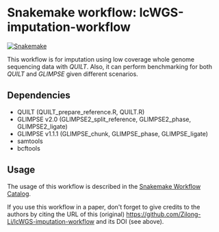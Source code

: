 # Snakemake workflow: lcWGS-imputation-workflow

[![Snakemake](https://img.shields.io/badge/snakemake-≥6.3.0-brightgreen.svg)](https://snakemake.github.io)


This workflow is for imputation using low coverage whole genome sequencing data with *QUILT*. Also, it can perform benchmarking for both *QUILT* and *GLIMPSE* given different scenarios.

## Dependencies

- QUILT (QUILT_prepare_reference.R, QUILT.R)
- GLIMPSE v2.0 (GLIMPSE2_split_reference, GLIMPSE2_phase, GLIMPSE2_ligate)
- GLIMPSE v1.1.1 (GLIMPSE_chunk, GLIMPSE_phase, GLIMPSE_ligate)
- samtools
- bcftools

## Usage

The usage of this workflow is described in the [Snakemake Workflow Catalog](https://snakemake.github.io/snakemake-workflow-catalog/?usage=Zilong-Li%2FlcWGS-imputation-workflow).

If you use this workflow in a paper, don't forget to give credits to the authors by citing the URL of this (original) https://github.com/Zilong-Li/lcWGS-imputation-workflow and its DOI (see above).
